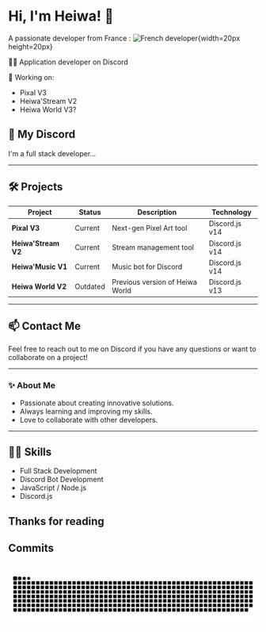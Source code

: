# Hi, I'm Heiwa! 👋

A passionate developer from France : ![French developer](https://camo.githubusercontent.com/3246867a325367cf44dd964a3874c08f347a163097bc1e7acfc7a157e72e8293/68747470733a2f2f63646e2e646973636f72646170702e636f6d2f656d6f6a69732f313233333131333735393130333435313230372e77656270){width=20px height=20px}

👨‍💻 Application developer on Discord

🌟 Working on:

- Pixal V3
- Heiwa'Stream V2
- Heiwa World V3?

## 🚀 My Discord
I'm a full stack developer...

---

## 🛠️ Projects

| Project            | Status    | Description                       | Technology      |
|--------------------|-----------|-----------------------------------|-----------------|
| **Pixal V3**       | Current   | Next-gen Pixel Art tool           | Discord.js v14  |
| **Heiwa'Stream V2**| Current   | Stream management tool            | Discord.js v14  |
| **Heiwa'Music V1** | Current   | Music bot for Discord             | Discord.js v14  |
| **Heiwa World V2** | Outdated  | Previous version of Heiwa World   | Discord.js v13  |

---

## 📫 Contact Me

Feel free to reach out to me on Discord if you have any questions or want to collaborate on a project!

---

### ✨ About Me
- Passionate about creating innovative solutions.
- Always learning and improving my skills.
- Love to collaborate with other developers.

---

## 🧑‍💻 Skills
- Full Stack Development
- Discord Bot Development
- JavaScript / Node.js
- Discord.js

## Thanks for reading

<h2>Commits</h2>
<br>
<div align="center">
  <img alt="snake eating my contributions" src="https://raw.githubusercontent.com/6c0-o/6c0-o/output/github-contribution-grid-snake-dark.svg#gh-dark-mode-only" />
  <br/><br/>
</div>
